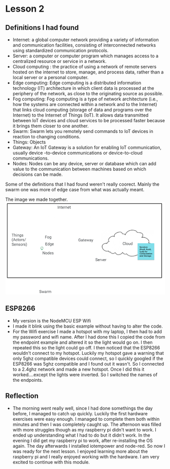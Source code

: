 # Lesson 2

## Definitions I had found

* Internet: a global computer network providing a variety of information and communication facilities, consisting of interconnected networks using standardized communication protocols.
* Server: a computer or computer program which manages access to a centralized resource or service in a network.
* Cloud computing : the practice of using a network of remote servers hosted on the internet to store, manage, and process data, rather than a local server or a personal computer.
* Edge computing: Edge computing is a distributed information technology (IT) architecture in which client data is processed at the periphery of the network, as close to the originating source as possible.
* Fog computing: Fog computing is a type of network architecture (i.e., how the systems are connected within a network and to the Internet) that links cloud computing (storage of data and programs over the Internet) to the Internet of Things (IoT). It allows data transmitted between IoT devices and cloud services to be processed faster because it brings them closer to one another.
* Swarm: Swarm lets you remotely send commands to IoT devices in reaction to changing conditions.
* Things: Objects
* Gateway: An IoT Gateway is a solution for enabling IoT communication, usually device -to-device communications or device-to-cloud communications.
* Nodes: Nodes can be any device, server or database which can add value to the communication between machines based on which decisions can be made.

Some of the definitions that I had found weren't really coorect. Mainly the swarm one was more of edge case from what was actually meant.


The image we made together.
![The image we made together.](https://github.com/Tom284/portfolio-minor-iot/blob/main/Lesson%202/figure.PNG)

## ESP8266
* My version is the NodeMCU ESP Wifi
* I made it blink using the basic example without having to alter the code.
* For the Wifi exercise I made a hotspot with my laptop, I then had to add my password and wifi name. After I had done this I copied the code from the endpoint example and altered it so the light would go on. I then repeated this so the light could go off. I then noticed that the ESP8266 wouldn't connect to my hotspot. Luckily my hotspot gave a warning that only 5ghz compatible devices could connect, so I quickly googled if the ESP8266 was 5ghz compatible and I found out it wasn't. So I connected to a 2.4ghz network and made a new hotspot. Once I did this it worked....except the lights were inverted. So I switched the names of the endpoints.


## Reflection

* The morning went really well, since I had done somethings the day before, I managed to catch up quickly. Luckily the first hardware exercises were easy enough. I managed to complete them both within minutes and then I was completely caught up.
The afternoon was filled with more struggles though as my raspberry pi didn't want to work. I ended up understanding what I had to do but it didn't work. In the evening I did get my raspberry pi to work, after re-installing the OS again. The day afterwards I installed iotempower and node-red. So now I was ready for the next lesson.
I enjoyed learning more about the raspberry pi and I really enjoyed working with the hardware. I am very excited to continue with this module.